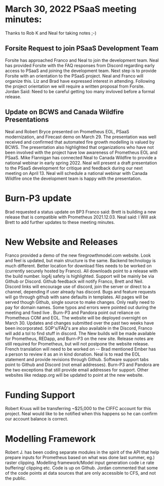 # March 30, 2022 PSaaS meeting minutes:
Thanks to Rob K and Neal for taking notes ;-)
 

## Forsite Request to join PSaaS Development Team

Forsite has approached Franco and Neal to join the development team.
Neal has provided Forsite with the FAQ responses from Discord regarding early access to PSaaS and joining the development team.
Next step is to provide Forsite with an orientation to the PSaaS project. Neal and Franco will organize this. Liz and Brad have expressed interest in attending.
Following the project orientation we will require a written proposal from Forsite.
Jordan Said: Need to be careful getting too many invloved before a formal release.

## Update on BCWS and Canada Wildfire Presentations

Neal and Robert Bryce presented on Prometheus EOL, PSaaS modernization, and Firecast demo on March 29. The presentation was well received and confirmed that automated fire growth modelling is valued by BCWS.
The presentation also highlighted that organizations who have not been involved with the project have low awareness of Prometheus EOL and PSaaS.
Mike Flannigan has connected Neal to Canada Wildfire to provide a national webinar in early spring 2022.
Neal will present a draft presentation to the PSaaS development for critique and feedback during our next meeting on April 13.
Neal will schedule a national webinar with Canada Wildfire once the development team is happy with the presentation.
 

# Burn-P3 update

Brad requested a status update on BP3
Franco said: Brett is building a new release that is compatible with Prometheus 2021.12.03.
Neal said: I Will ask Brett to add further updates to these meeting minutes.
 

# New Website and Releases

Franco provided a demo of the new firegrowthmodel.com website.
Look and feel is updated, but main structure is the same.  Backend technology is much different.
Better location for download files needs to be worked on (currently securely hosted by Franco).
All downloads point to a release with the build number. 
log4j safety is highlighted.
Support will be mainly be via Github or Discord. Github feedback will notify Franco, Brett and Neil.
Discord links will encourage use of discord, join the server or direct to a channel, depending if user already has discord.
Bugs and feature requests will go through github with sane defaults in templates.
All pages will be served though Github, single source to make changes. Only really need to pay for domain names.
Some typos and errors were pointed out during the meeting and fixed live .
Burn-P3 and Pandora point out reliance on Prometheus COM and EOL.
The website will be deployed overnight on March 30.
Updates and changes submitted over the past two weeks have been incorporated.
SOP's/FAQ's are also available in the Discord, Franco will add a tol to find stuff in discord.
The New builds will be made available for Prometheus, REDapp, and Burn-P3 on the new site.
Release notes are still required for Prometheus, but will not postpone the website release.
French translation will need to be worked on -- Brad mentioned Ember has a person to review it as an in kind donation.
Neal is to read the EOL statement and provide revisions through Github.
Software support tabs point to Github and Discord (not email addresses). Burn-P3 and Pandora are the two exceptions that still provide email addresses for support.
Other websites like redapp.org will be updated to point at the new website.
 

# Funding Support

Robert Kruus will be transferring ~$25,000 to the CIFFC account for this project.
Neal would like to be notified when this happens so he can confirm our account balance is correct.
 

# Modelling Framework

Robert J. has been coding separate modules in the spirit of the API that help prepare inputs for Prometheus based on what was done last summer, eg.) raster clipping.
Modelling framework/Model input generation code i.e rate buffering/ clipping etc.
Code is up on Github.
Jordan commented that some of the code points at data sources that are only accessible to CFS, and not the public.



